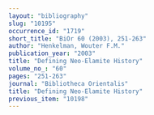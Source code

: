 ```yaml
---
layout: "bibliography"
slug: "10195"
occurrence_id: "1719"
short_title: "BiOr 60 (2003), 251-263"
author: "Henkelman, Wouter F.M."
publication_year: "2003"
title: "Defining Neo-Elamite History"
volume_no_: "60"
pages: "251-263"
journal: "Bibliotheca Orientalis"
title: "Defining Neo-Elamite History"
previous_item: "10198"
---
```

